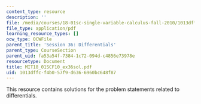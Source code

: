 ```yaml
---
content_type: resource
description: ''
file: /media/courses/18-01sc-single-variable-calculus-fall-2010/1013dffcf4b057f9d6366960bc648f87_MIT18_01SCF10_ex36sol.pdf
file_type: application/pdf
learning_resource_types: []
ocw_type: OCWFile
parent_title: 'Session 36: Differentials'
parent_type: CourseSection
parent_uid: fa53a54f-7384-1c72-094d-c4856e73978e
resourcetype: Document
title: MIT18_01SCF10_ex36sol.pdf
uid: 1013dffc-f4b0-57f9-d636-6960bc648f87
---
```

This resource contains solutions for the problem statements related to differentials.